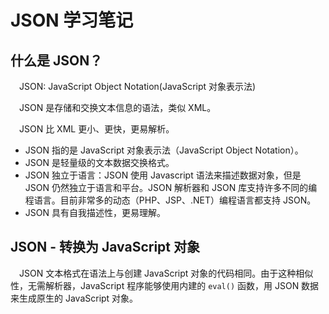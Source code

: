# JSON 学习笔记

## 什么是 JSON？

&emsp;JSON: JavaScript Object Notation(JavaScript 对象表示法)

&emsp;JSON 是存储和交换文本信息的语法，类似 XML。

&emsp;JSON 比 XML 更小、更快，更易解析。

+ JSON 指的是 JavaScript 对象表示法（JavaScript Object Notation）。
+ JSON 是轻量级的文本数据交换格式。
+ JSON 独立于语言：JSON 使用 Javascript 语法来描述数据对象，但是 JSON 仍然独立于语言和平台。JSON 解析器和 JSON 库支持许多不同的编程语言。目前非常多的动态（PHP、JSP、.NET）编程语言都支持 JSON。
+ JSON 具有自我描述性，更易理解。

## JSON - 转换为 JavaScript 对象

&emsp;JSON 文本格式在语法上与创建 JavaScript 对象的代码相同。由于这种相似性，无需解析器，JavaScript 程序能够使用内建的 `eval()` 函数，用 JSON 数据来生成原生的 JavaScript 对象。



